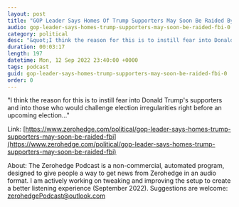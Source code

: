 ```yaml
---
layout: post
title: "GOP Leader Says Homes Of Trump Supporters May Soon Be Raided By FBI"
audio: gop-leader-says-homes-trump-supporters-may-soon-be-raided-fbi-0
category: political
desc: "&quot;I think the reason for this is to instill fear into Donald Trump's supporters and into those who would challenge election irregularities right before an upcoming election...&quot;"
duration: 00:03:17
length: 197
datetime: Mon, 12 Sep 2022 23:40:00 +0000
tags: podcast
guid: gop-leader-says-homes-trump-supporters-may-soon-be-raided-fbi-0
order: 0
---
```

&quot;I think the reason for this is to instill fear into Donald Trump's supporters and into those who would challenge election irregularities right before an upcoming election...&quot;

Link: [https://www.zerohedge.com/political/gop-leader-says-homes-trump-supporters-may-soon-be-raided-fbi](https://www.zerohedge.com/political/gop-leader-says-homes-trump-supporters-may-soon-be-raided-fbi)

About: The Zerohedge Podcast is a non-commercial, automated program, designed to give people a way to get news from Zerohedge in an audio format.  I am actively working on tweaking and improving the setup to create a better listening experience (September 2022).  Suggestions are welcome: [zerohedgePodcast@outlook.com](mailto:zerohedgePodcast@outlook.com)